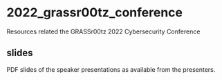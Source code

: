 # 2022_grassr00tz_conference

Resources related the GRASSr00tz 2022 Cybersecurity Conference

## slides

PDF slides of the speaker presentations as available from the presenters.

